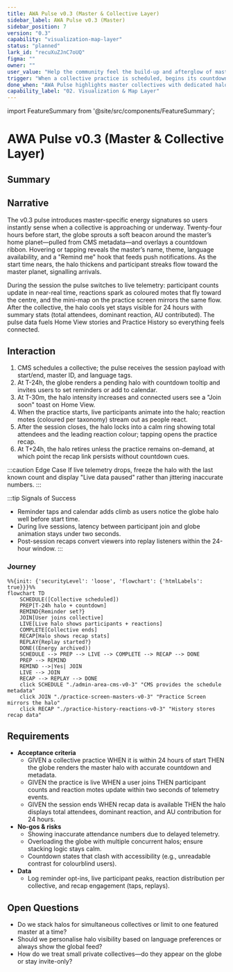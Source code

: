 ```yaml
---
title: AWA Pulse v0.3 (Master & Collective Layer)
sidebar_label: AWA Pulse v0.3 (Master)
sidebar_position: 7
version: "0.3"
capability: "visualization-map-layer"
status: "planned"
lark_id: "recuXuZJnC7oUQ"
figma: ""
owner: ""
user_value: "Help the community feel the build-up and afterglow of master-led collectives by visualising shared light on the globe."
trigger: "When a collective practice is scheduled, begins its countdown, or completes with reaction data."
done_when: "AWA Pulse highlights master collectives with dedicated halos, countdowns, and post-session energy metrics across globe and home surfaces."
capability_label: "02. Visualization & Map Layer"
---
```


import FeatureSummary from '@site/src/components/FeatureSummary';

# AWA Pulse v0.3 (Master & Collective Layer)

## Summary

<FeatureSummary />

## Narrative
The v0.3 pulse introduces master-specific energy signatures so users instantly sense when a collective is approaching or underway. Twenty-four hours before start, the globe sprouts a soft beacon around the master’s home planet—pulled from CMS metadata—and overlays a countdown ribbon. Hovering or tapping reveals the master’s name, theme, language availability, and a "Remind me" hook that feeds push notifications. As the start time nears, the halo thickens and participant streaks flow toward the master planet, signalling arrivals.

During the session the pulse switches to live telemetry: participant counts update in near-real time, reactions spark as coloured motes that fly toward the centre, and the mini-map on the practice screen mirrors the same flow. After the collective, the halo cools yet stays visible for 24 hours with summary stats (total attendees, dominant reaction, AU contributed). The pulse data fuels Home View stories and Practice History so everything feels connected.

## Interaction
1. CMS schedules a collective; the pulse receives the session payload with start/end, master ID, and language tags.
2. At T-24h, the globe renders a pending halo with countdown tooltip and invites users to set reminders or add to calendar.
3. At T-30m, the halo intensity increases and connected users see a "Join soon" toast on Home View.
4. When the practice starts, live participants animate into the halo; reaction motes (coloured per taxonomy) stream out as people react.
5. After the session closes, the halo locks into a calm ring showing total attendees and the leading reaction colour; tapping opens the practice recap.
6. At T+24h, the halo retires unless the practice remains on-demand, at which point the recap link persists without countdown cues.

:::caution Edge Case
If live telemetry drops, freeze the halo with the last known count and display "Live data paused" rather than jittering inaccurate numbers.
:::

:::tip Signals of Success
- Reminder taps and calendar adds climb as users notice the globe halo well before start time.
- During live sessions, latency between participant join and globe animation stays under two seconds.
- Post-session recaps convert viewers into replay listeners within the 24-hour window.
:::

### Journey

```mermaid
%%{init: {'securityLevel': 'loose', 'flowchart': {'htmlLabels': true}}}%%
flowchart TD
    SCHEDULE([Collective scheduled])
    PREP[T-24h halo + countdown]
    REMIND{Reminder set?}
    JOIN[User joins collective]
    LIVE[Live halo shows participants + reactions]
    COMPLETE[Collective ends]
    RECAP[Halo shows recap stats]
    REPLAY{Replay started?}
    DONE((Energy archived))
    SCHEDULE --> PREP --> LIVE --> COMPLETE --> RECAP --> DONE
    PREP --> REMIND
    REMIND -->|Yes| JOIN
    LIVE --> JOIN
    RECAP --> REPLAY --> DONE
    click SCHEDULE "./admin-area-cms-v0-3" "CMS provides the schedule metadata"
    click JOIN "./practice-screen-masters-v0-3" "Practice Screen mirrors the halo"
    click RECAP "./practice-history-reactions-v0-3" "History stores recap data"
```

## Requirements
- **Acceptance criteria**
  - GIVEN a collective practice WHEN it is within 24 hours of start THEN the globe renders the master halo with accurate countdown and metadata.
  - GIVEN the practice is live WHEN a user joins THEN participant counts and reaction motes update within two seconds of telemetry events.
  - GIVEN the session ends WHEN recap data is available THEN the halo displays total attendees, dominant reaction, and AU contribution for 24 hours.
- **No-gos & risks**
  - Showing inaccurate attendance numbers due to delayed telemetry.
  - Overloading the globe with multiple concurrent halos; ensure stacking logic stays calm.
  - Countdown states that clash with accessibility (e.g., unreadable contrast for colourblind users).
- **Data**
  - Log reminder opt-ins, live participant peaks, reaction distribution per collective, and recap engagement (taps, replays).

## Open Questions
- Do we stack halos for simultaneous collectives or limit to one featured master at a time?
- Should we personalise halo visibility based on language preferences or always show the global feed?
- How do we treat small private collectives—do they appear on the globe or stay invite-only?
